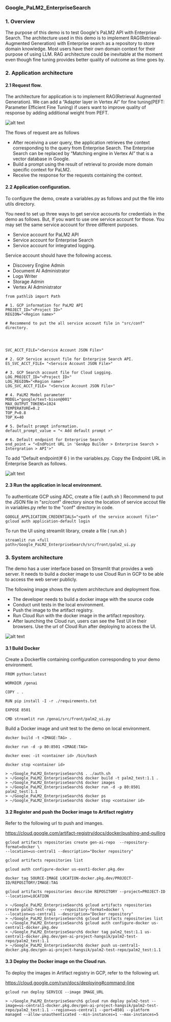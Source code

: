 ### Google_PaLM2_EnterpriseSearch

### 1. Overview
The purpose of this demo is to test Google's PaLM2 API with Enterprise Search.
The architecture used in this demo is to implement RAG(Retrieval-Augmented Generation) with Enterprise search as a repository to store domain knowledge.
Most users have their own domain context for their purpose of using LLM. RAG architecture could be inevitable at the moment even though fine tuning provides better quality of outcome as time goes by.

### 2. Application architecture

#### 2.1 Request flow.

The architecture for application is to implement RAG(Retrieval Augmented Generation). 
We can add a “Adapter layer in Vertex AI” for fine tuning(PEFT: Parameter Efficient Fine Tuning) if users want to improve quality of response by adding additional weight from PEFT.
 
![alt text](https://github.com/shins777/PaLM2-with-Enterprise-Search/blob/main/img/architecture.png)

The flows of request are as follows
+ After receiving a user query, the application retrieves the context corresponding to the query from Enterprise Search. The Enterprise Search can be replaced by “Matching engine in Vertex AI” that is a vector database in Google. 
+ Build a prompt using the result of retrieval to provide more domain specific context for PaLM2.
+ Receive the response for the requests containing the context. 

#### 2.2 Application configuration.

To configure the demo, create a variables.py as follows and put the file into utils directory.

You need to set up three ways to get service accounts for credentials in the demo as follows. 
But, If you want to use one service account for those. You may set the same service account for three different purposes. 
+ Service account for PaLM2 API
+ Service account for Enterprise Search
+ Service account for integrated logging.

Service account should have the following access.
+ Discovery Engine Admin
+ Document AI Administrator
+ Logs Writer
+ Storage Admin
+ Vertex AI Administrator

````
from pathlib import Path

# 1. GCP information for PaLM2 API
PROJECT_ID="<Project ID>"
REGION="<Region name>"   

# Recommend to put the all service account file in "src/conf" directory.




SVC_ACCT_FILE="<Service Account JSON File>"

# 2. GCP Service account file for Enterprise Search API.
ES_SVC_ACCT_FILE= "<Service Account JSON File>"

# 3. GCP Search account file for Cloud Logging.
LOG_PROJECT_ID="<Project ID>"
LOG_REGION="<Region name>"
LOG_SVC_ACCT_FILE= "<Service Account JSON File>"

# 4. PaLM2 Model parameter
MODEL="google/text-bison@001"
MAX_OUTPUT_TOKENS=1024
TEMPERATURE=0.2
TOP_P=0.8
TOP_K=40

# 5. Default prompt information.
default_prompt_value = "< Add default prompt >"

# 6. Default endpoint for Enterprise Search
end_point = "<EndPoint URL in 'GenApp Builder > Enterprise Search > Intergration > API'>"

````

To add "Default endpoint(# 6 ) in the variables.py. Copy the Endpoint URL in Enterprise Search as follows.

![alt text](https://github.com/shins777/PaLM2-with-Enterprise-Search/blob/main/img/es_api.png)

#### 2.3 Run the application in local environment.

To authenticate GCP using ADC, create a file ( auth.sh )
Recommend to put the JSON file in "src/conf" directory since the location of service accout file in variables.py refer to the "conf" directory in code.

````
GOOGLE_APPLICATION_CREDENTIALS="<path of the service account file>"
gcloud auth application-default login
````

To run the UI using streamlit library, create a file ( run.sh )
````
streamlit run <full path>/Google_PaLM2_EnterpriseSearch/src/front/palm2_ui.py
````

### 3. System architecture

The demo has a user interface based on Streamlit that provides a web server. 
It needs to build a docker image to use Cloud Run in GCP to be able to access the web server publicly.  

The following image shows the system architecture and deployment flow. 
+ The developer needs to build a docker image with the source code 
+ Conduct unit tests in the local environment.
+ Push the image to the artifact registry. 
+ Run Cloud Run with the docker image in the artifact repository.
+ After launching the Cloud run, users can see the Test UI in their browsers. Use the url of Cloud Run after deploying to access the UI.

![alt text](https://github.com/shins777/PaLM2-with-Enterprise-Search/blob/main/img/system_arch.png)

#### 3.1 Build Docker

Create a Dockerfile containing configuration corresponding to your demo environment.

````
FROM python:latest

WORKDIR /genai

COPY . .

RUN pip install -I -r ./requirements.txt

EXPOSE 8501

CMD streamlit run /genai/src/front/palm2_ui.py
````

Build a Docker image and unit test to the demo on local environment.
````
docker build -t <IMAGE:TAG> .

docker run -d -p 80:8501 <IMAGE:TAG>

docker exec -it <container id> /bin/bash

docker stop <container id>

````
````
> ~/Google_PaLM2_EnterpriseSearch$ . ./auth.sh
> ~/Google_PaLM2_EnterpriseSearch$ docker build -t palm2_test:1.1 .
> ~/Google_PaLM2_EnterpriseSearch$ docker images
> ~/Google_PaLM2_EnterpriseSearch$ docker run -d -p 80:8501 palm2_test:1.1
> ~/Google_PaLM2_EnterpriseSearch$ docker ps
> ~/Google_PaLM2_EnterpriseSearch$ docker stop <container id>

````

#### 3.2 Register and push the Docker image to Artifact registry

Refer to the following url to push and imanges. 

https://cloud.google.com/artifact-registry/docs/docker/pushing-and-pulling

````
gcloud artifacts repositories create gen-ai-repo  --repository-format=docker \
--location=us-central1 --description="Docker repository"

gcloud artifacts repositories list

gcloud auth configure-docker us-east1-docker.pkg.dev

docker tag SOURCE-IMAGE LOCATION-docker.pkg.dev/PROJECT-ID/REPOSITORY/IMAGE:TAG

gcloud artifacts repositories describe REPOSITORY --project=PROJECT-ID --location=LOCATION
````

````
> ~/Google_PaLM2_EnterpriseSearch$ gcloud artifacts repositories create palm2-test-repo  --repository-format=docker \
--location=us-central1 --description="Docker repository"
> ~/Google_PaLM2_EnterpriseSearch$ gcloud artifacts repositories list
> ~/Google_PaLM2_EnterpriseSearch$ gcloud auth configure-docker us-central1-docker.pkg.dev
> ~/Google_PaLM2_EnterpriseSearch$ docker tag palm2_test:1.1 us-central1-docker.pkg.dev/gen-ai-project-hangsik/palm2-test-repo/palm2_test:1.1
> ~/Google_PaLM2_EnterpriseSearch$ docker push us-central1-docker.pkg.dev/gen-ai-project-hangsik/palm2-test-repo/palm2_test:1.1
````

#### 3.3 Deploy the Docker image on the Cloud run.

To deploy the images in Artifact registry in GCP, refer to the following url. 

https://cloud.google.com/run/docs/deploying#command-line

````
gcloud run deploy SERVICE --image IMAGE_URL

> ~/Google_PaLM2_EnterpriseSearch$ gcloud run deploy palm2-test --image=us-central1-docker.pkg.dev/gen-ai-project-hangsik/palm2-test-repo/palm2_test:1.1 --region=us-central1 --port=8501 --platform managed --allow-unauthenticated --min-instances=1 --max-instances=5

````
